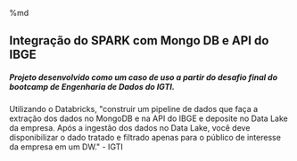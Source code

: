 %md
## Integração do SPARK com Mongo DB e API do IBGE
##### Projeto desenvolvido como um caso de uso a partir do desafio final do bootcamp de Engenharia de Dados do IGTI.
Utilizando o Databricks, "construir um pipeline de dados que faça a extração dos dados no MongoDB e na API do IBGE e deposite no Data Lake da empresa. Após a ingestão dos dados no Data Lake, você deve disponibilizar o dado tratado e filtrado apenas para o público de interesse da empresa em um DW." - IGTI
